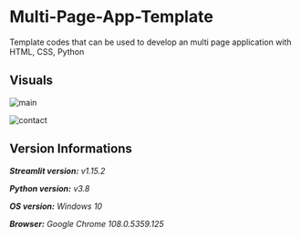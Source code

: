 # Multi-Page-App-Template
Template codes that can be used to develop an multi page application with HTML, CSS, Python

## Visuals
![main](https://user-images.githubusercontent.com/71190059/210265777-01c2a74d-249a-489e-9808-656666a41fd0.png)

![contact](https://user-images.githubusercontent.com/71190059/210265781-70380907-102f-4830-9756-3d0cbe627ffe.png)


## Version Informations
***Streamlit version:** v1.15.2*

***Python version:** v3.8*

***OS version:** Windows 10*

***Browser:** Google Chrome 108.0.5359.125*
